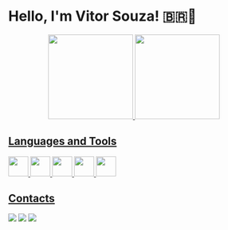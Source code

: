 # Hello, I'm Vitor Souza! 🇧🇷👋

<div style="display: inline_block" align="center">
  <a href="https://github.com/vitor-csouza">
  <img height="170em" src="https://github-readme-stats.vercel.app/api?username=vitor-csouza&show_icons=true&theme=gotham&include_all_commits=true&count_private=true"/>
  <img height="170em" src="https://github-readme-stats.vercel.app/api/top-langs/?username=vitor-csouza&layout=compact&langs_count=7&theme=gotham"/>
</div>
  
## Languages and Tools

 <div>
   <img height="40em" src="https://cdn.jsdelivr.net/gh/devicons/devicon/icons/html5/html5-original.svg"/>
   <img height="40em" src="https://cdn.jsdelivr.net/gh/devicons/devicon/icons/css3/css3-original.svg"/>
   <img height="40em" src="https://cdn.jsdelivr.net/gh/devicons/devicon/icons/javascript/javascript-original.svg"/>
   <img height="40em" src="https://cdn.jsdelivr.net/gh/devicons/devicon/icons/java/java-original.svg"/>
   <img height="40em" src="https://cdn.jsdelivr.net/gh/devicons/devicon/icons/python/python-original.svg"/>
 </div>
  
 ## Contacts 
 
<div>
  <a href="https://www.linkedin.com/in/vitor-souza-55499a1b5/" target="_blank"><img src="https://img.shields.io/badge/-LinkedIn-%230077B5?style=for-the-badge&logo=linkedin&logoColor=white" target="_blank"></a> 
  <a href = "mailto:vitorandre6@gmail.com"><img src="https://img.shields.io/badge/-Gmail-%23333?style=for-the-badge&logo=gmail&logoColor=white" target="_blank"></a>
  <a href="https://www.instagram.com/vitor_csouza/" target="_blank"><img src="https://img.shields.io/badge/-Instagram-%23E4405F?style=for-the-badge&logo=instagram&logoColor=white" target="_blank"></a>
 </div>
  

